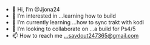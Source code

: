 - 👋 Hi, I’m @Jjona24
- 👀 I’m interested in ...learning how to build
- 🌱 I’m currently learning ...how to sync trakt with kodi
- 💞️ I’m looking to collaborate on ...a build for Ps4/5
- 📫 How to reach me ...savdout247365@gmail.com 

<!---
Jjona24/Jjona24 is a ✨ special ✨ repository because its `README.md` (this file) appears on your GitHub profile.
You can click the Preview link to take a look at your changes.
--->
